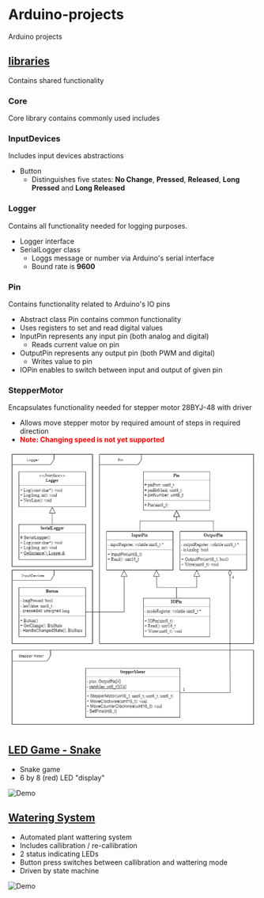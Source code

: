 # Arduino-projects
Arduino projects

## [libraries](libraries)
Contains shared functionality 
### Core
Core library contains commonly used includes
### InputDevices
Includes input devices abstractions
- Button
    - Distinguishes five states: **No Change**, **Pressed**, **Released**, **Long Pressed** and **Long Released**
### Logger
Contains all functionality needed for logging purposes.
- Logger interface
- SerialLogger class
    - Loggs message or number via Arduino's serial interface
    - Bound rate is **9600**
### Pin
Contains functionality related to Arduino's IO pins
- Abstract class Pin contains common functionality
- Uses registers to set and read digital values
- InputPin represents any input pin (both analog and digital)     
    - Reads current value on pin
- OutputPin represents any output pin (both PWM and digital)
    - Writes value to pin
- IOPin enables to switch between input and output of given pin
### StepperMotor
Encapsulates functionality needed for stepper motor 28BYJ-48 with driver
- Allows move stepper motor by required amount of steps in required direction
- <span style="color:Red">**Note: Changing speed is not yet supported**</span>

![Demo](libraries/ClassDiagram.png)

## [LED Game - Snake](LEDGameSnake)
- Snake game
- 6 by 8 (red) LED "display"

![Demo](LEDGameSnake/media/SnakeGame.gif)

## [Watering System](WateringSystem)

- Automated plant wattering system
- Includes callibration / re-callibration
- 2 status indicating LEDs
- Button press switches between callibration and wattering mode
- Driven by state machine

![Demo](WateringSystem/media/Watering.gif)
